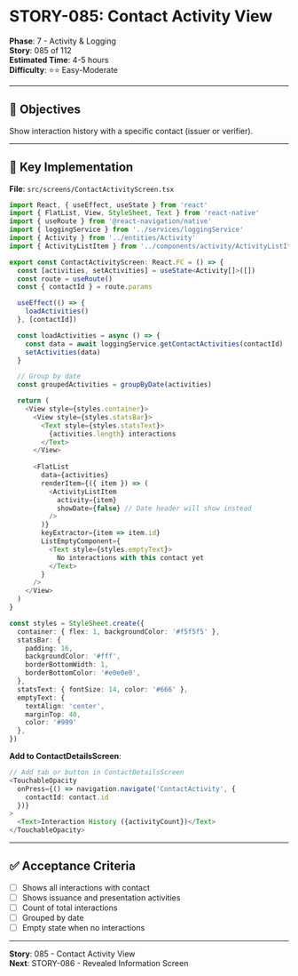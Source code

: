 # STORY-085: Contact Activity View

**Phase**: 7 - Activity & Logging  
**Story**: 085 of 112  
**Estimated Time**: 4-5 hours  
**Difficulty**: ⭐⭐ Easy-Moderate

---

## 🎯 Objectives

Show interaction history with a specific contact (issuer or verifier).

---

## 📝 Key Implementation

**File**: `src/screens/ContactActivityScreen.tsx`

```typescript
import React, { useEffect, useState } from 'react'
import { FlatList, View, StyleSheet, Text } from 'react-native'
import { useRoute } from '@react-navigation/native'
import { loggingService } from '../services/loggingService'
import { Activity } from '../entities/Activity'
import { ActivityListItem } from '../components/activity/ActivityListItem'

export const ContactActivityScreen: React.FC = () => {
  const [activities, setActivities] = useState<Activity[]>([])
  const route = useRoute()
  const { contactId } = route.params

  useEffect(() => {
    loadActivities()
  }, [contactId])

  const loadActivities = async () => {
    const data = await loggingService.getContactActivities(contactId)
    setActivities(data)
  }

  // Group by date
  const groupedActivities = groupByDate(activities)

  return (
    <View style={styles.container}>
      <View style={styles.statsBar}>
        <Text style={styles.statsText}>
          {activities.length} interactions
        </Text>
      </View>
      
      <FlatList
        data={activities}
        renderItem={({ item }) => (
          <ActivityListItem 
            activity={item}
            showDate={false} // Date header will show instead
          />
        )}
        keyExtractor={item => item.id}
        ListEmptyComponent={
          <Text style={styles.emptyText}>
            No interactions with this contact yet
          </Text>
        }
      />
    </View>
  )
}

const styles = StyleSheet.create({
  container: { flex: 1, backgroundColor: '#f5f5f5' },
  statsBar: {
    padding: 16,
    backgroundColor: '#fff',
    borderBottomWidth: 1,
    borderBottomColor: '#e0e0e0',
  },
  statsText: { fontSize: 14, color: '#666' },
  emptyText: { 
    textAlign: 'center', 
    marginTop: 40, 
    color: '#999' 
  },
})
```

**Add to ContactDetailsScreen**:

```typescript
// Add tab or button in ContactDetailsScreen
<TouchableOpacity
  onPress={() => navigation.navigate('ContactActivity', {
    contactId: contact.id
  })}
>
  <Text>Interaction History ({activityCount})</Text>
</TouchableOpacity>
```

---

## ✅ Acceptance Criteria

- [ ] Shows all interactions with contact
- [ ] Shows issuance and presentation activities
- [ ] Count of total interactions
- [ ] Grouped by date
- [ ] Empty state when no interactions

---

**Story**: 085 - Contact Activity View  
**Next**: STORY-086 - Revealed Information Screen
